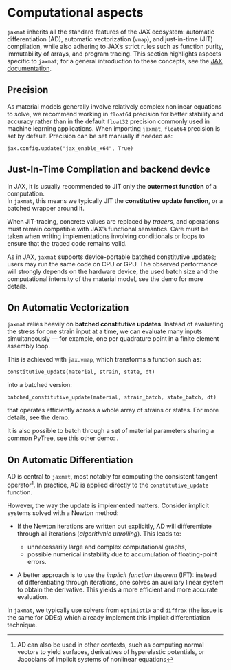 # Computational aspects

`jaxmat` inherits all the standard features of the JAX ecosystem: automatic differentiation (AD), automatic vectorization (`vmap`), and just-in-time (JIT) compilation, while also adhering to JAX’s strict rules such as function purity, immutability of arrays, and program tracing. This section highlights aspects specific to `jaxmat`; for a general introduction to these concepts, see the [JAX documentation](https://docs.jax.dev/en/latest/).

## Precision

As material models generally involve relatively complex nonlinear equations to solve, we recommend working in `float64` precision for better stability and accuracy rather than in the default `float32` precision commonly used in machine learning applications. When importing `jaxmat`, `float64` precision is set by default. Precision can be set manually if needed as:

```{code-block} ipython
jax.config.update("jax_enable_x64", True)
```

<!-- ## Data as PyTrees

Every material model in `jaxmat` inherits from [`equinox.Module`](https://docs.kidger.site/equinox/). These are a convenient extension of baseline JAX **PyTrees** (nested collections of tuples, lists, dicts, arrays, etc.), with the additional benefit of behaving like lightweight classes.
This makes them JAX-compatible (PyTree nodes), immutable (frozen dataclasses) and easily nested and differentiable. So each material law is just a structured container of differentiable parameters.

While internal state variables ($\balpha$) and material parameters ($\btheta$) could in principle be flattened into a single large vector, in practice they are organized hierarchically into modules and submodules.  
For example:

- an elastoplastic model may be represented by a parent module containing:
  - an *elastic* submodule, and
  - a *plastic* submodule.  
- the plastic submodule may itself contain submodules for the yield surface, hardening law, and flow rule.

This modular structure makes it easy to build complex models while keeping each component reusable. Moreover:

- `equinox` modules remain valid PyTrees, so they can be batched, mapped, and differentiated seamlessly.  
- `jax.vmap` can automatically apply an operation (e.g. constitutive update) across all leaves of the PyTree.  
- When fine-grained modifications are needed (e.g. replacing a single subcomponent), standard PyTree utilities can be used.  

For advanced manipulation of these data structures, see the [Equinox documentation](https://docs.kidger.site/equinox/all-of-equinox/). Here is a short summary of details that often come up in `jaxmat` models:

1. Some model attributes exhibit material parameters represented as floats. In this case, you should pass it as a `jax.Array`, otherwise JAX transformations will not work (Python floats don’t live on the JAX device or participate in the computational graph). To avoid the user having to think about this, we typically use `equinox.field(converter=jnp.asarray)` to automatically convert the input data as a JAX-compatible type. This also applies to material parameters represented as lists or `numpy.ndarray`.

2. Attributes default values can be specified using `equinox.field(default=value)` rather than writing a length `__init__` method.

3. We use `equinox.filter_jit` to filter out non-JAX types (like static members) in the arguments of a function. This means we can safely JIT functions that take as arguments entire `equinox.Module` instances which may contain static arguments. -->

## Just-In-Time Compilation and backend device

In JAX, it is usually recommended to JIT only the **outermost function** of a computation.  
In `jaxmat`, this means we typically JIT the **constitutive update function**, or a batched wrapper around it.  

When JIT-tracing, concrete values are replaced by *tracers*, and operations must remain compatible with JAX’s functional semantics. Care must be taken when writing implementations involving conditionals or loops to ensure that the traced code remains valid.

As in JAX, `jaxmat` supports device-portable batched constitutive updates; users may run the same code on CPU or GPU.
The observed performance will strongly depends on the hardware device, the used batch size  and the computational intensity of the material model, see the [](demos/performance.md) demo for more details.

## On Automatic Vectorization

`jaxmat` relies heavily on **batched constitutive updates**. Instead of evaluating the stress for one strain input at a time, we can evaluate many inputs simultaneously — for example, one per quadrature point in a finite element assembly loop.  

This is achieved with `jax.vmap`, which transforms a function such as:

```{code-block} python
constitutive_update(material, strain, state, dt)
```

into a batched version:

```{code-block} python
batched_constitutive_update(material, strain_batch, state_batch, dt)
```

that operates efficiently across a whole array of strains or states. For more details, see the [](demos/quickstart/batched_computation) demo.

It is also possible to batch through a set of material parameters sharing a common PyTree, see this other demo: [](demos/quickstart/material_parameters_batching).

## On Automatic Differentiation

AD is central to `jaxmat`, most notably for computing the consistent tangent operator[^1]. In practice, AD is applied directly to the `constitutive_update` function.

However, the way the update is implemented matters. Consider implicit systems solved with a Newton method:

- If the Newton iterations are written out explicitly, AD will differentiate through all iterations (*algorithmic unrolling*). This leads to:

  - unnecessarily large and complex computational graphs,
  - possible numerical instability due to accumulation of floating-point errors.

- A better approach is to use the *implicit function theorem* (IFT): instead of differentiating through iterations, one solves an auxiliary linear system to obtain the derivative. This yields a more efficient and more accurate evaluation.

In `jaxmat`, we typically use solvers from `optimistix` and `diffrax` (the issue is the same for ODEs) which already implement this implicit differentiation technique.

[^1]: AD can also be used in other contexts, such as computing normal vectors to yield surfaces, derivatives of hyperelastic potentials, or Jacobians of implicit systems of nonlinear equations
